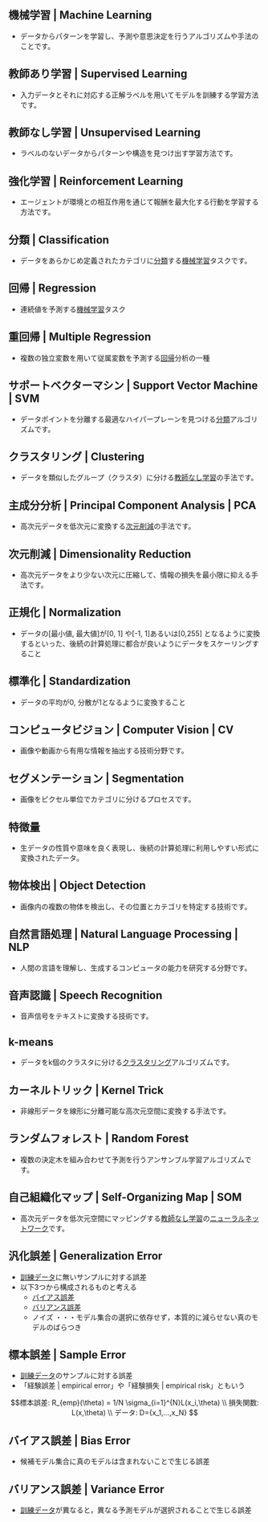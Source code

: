 <!-- 記事URL:https://github.com/takata150802/tech_glossary/blob/main/output/ml-overview.md# -->

## 機械学習 | Machine Learning<a id="5qmf5qKw5a2m57+SIHwgTWFjaGluZSBMZWFybmluZw=="></a>

- データからパターンを学習し、予測や意思決定を行うアルゴリズムや手法のことです。

## 教師あり学習 | Supervised Learning<a id="5pWZ5bir44GC44KK5a2m57+SIHwgU3VwZXJ2aXNlZCBMZWFybmluZw=="></a>

- 入力データとそれに対応する正解ラベルを用いてモデルを訓練する学習方法です。

## 教師なし学習 | Unsupervised Learning<a id="5pWZ5bir44Gq44GX5a2m57+SIHwgVW5zdXBlcnZpc2VkIExlYXJuaW5n"></a>

- ラベルのないデータからパターンや構造を見つけ出す学習方法です。

## 強化学習 | Reinforcement Learning<a id="5by35YyW5a2m57+SIHwgUmVpbmZvcmNlbWVudCBMZWFybmluZw=="></a>

- エージェントが環境との相互作用を通じて報酬を最大化する行動を学習する方法です。

## 分類 | Classification<a id="5YiG6aGeIHwgQ2xhc3NpZmljYXRpb24="></a>

- データをあらかじめ定義されたカテゴリに<a href="https://github.com/takata150802/tech_glossary/blob/main/output/ml-overview.md#5YiG6aGeIHwgQ2xhc3NpZmljYXRpb24=">分類</a>する<a href="https://github.com/takata150802/tech_glossary/blob/main/output/ml-overview.md#5qmf5qKw5a2m57+SIHwgTWFjaGluZSBMZWFybmluZw==">機械学習</a>タスクです。

## 回帰 | Regression<a id="5Zue5biwIHwgUmVncmVzc2lvbg=="></a>

- 連続値を予測する<a href="https://github.com/takata150802/tech_glossary/blob/main/output/ml-overview.md#5qmf5qKw5a2m57+SIHwgTWFjaGluZSBMZWFybmluZw==">機械学習</a>タスク

## 重回帰 | Multiple Regression<a id="6YeN5Zue5biwIHwgTXVsdGlwbGUgUmVncmVzc2lvbg=="></a>

- 複数の独立変数を用いて従属変数を予測する<a href="https://github.com/takata150802/tech_glossary/blob/main/output/ml-overview.md#5Zue5biwIHwgUmVncmVzc2lvbg==">回帰</a>分析の一種

## サポートベクターマシン | Support Vector Machine | SVM<a id="44K144Od44O844OI44OZ44Kv44K/44O844Oe44K344OzIHwgU3VwcG9ydCBWZWN0b3IgTWFjaGluZSB8IFNWTQ=="></a>

- データポイントを分離する最適なハイパープレーンを見つける<a href="https://github.com/takata150802/tech_glossary/blob/main/output/ml-overview.md#5YiG6aGeIHwgQ2xhc3NpZmljYXRpb24=">分類</a>アルゴリズムです。

## クラスタリング | Clustering<a id="44Kv44Op44K544K/44Oq44Oz44KwIHwgQ2x1c3RlcmluZw=="></a>

- データを類似したグループ（クラスタ）に分ける<a href="https://github.com/takata150802/tech_glossary/blob/main/output/ml-overview.md#5pWZ5bir44Gq44GX5a2m57+SIHwgVW5zdXBlcnZpc2VkIExlYXJuaW5n">教師なし学習</a>の手法です。

## 主成分分析 | Principal Component Analysis | PCA<a id="5Li75oiQ5YiG5YiG5p6QIHwgUHJpbmNpcGFsIENvbXBvbmVudCBBbmFseXNpcyB8IFBDQQ=="></a>

- 高次元データを低次元に変換する<a href="https://github.com/takata150802/tech_glossary/blob/main/output/ml-overview.md#5qyh5YWD5YmK5ribIHwgRGltZW5zaW9uYWxpdHkgUmVkdWN0aW9u">次元削減</a>の手法です。

## 次元削減 | Dimensionality Reduction<a id="5qyh5YWD5YmK5ribIHwgRGltZW5zaW9uYWxpdHkgUmVkdWN0aW9u"></a>

- 高次元データをより少ない次元に圧縮して、情報の損失を最小限に抑える手法です。

## 正規化 | Normalization<a id="5q2j6KaP5YyWIHwgTm9ybWFsaXphdGlvbg=="></a>

- データの[最小値, 最大値]が[0, 1] や[-1, 1]あるいは[0,255] となるように変換するといった、後続の計算処理に都合が良いようにデータをスケーリングすること

## 標準化 | Standardization<a id="5qiZ5rqW5YyWIHwgU3RhbmRhcmRpemF0aW9u"></a>

- データの平均が0, 分散が1となるように変換すること

## コンピュータビジョン | Computer Vision | CV<a id="44Kz44Oz44OU44Ol44O844K/44OT44K444On44OzIHwgQ29tcHV0ZXIgVmlzaW9uIHwgQ1Y="></a>

- 画像や動画から有用な情報を抽出する技術分野です。

## セグメンテーション | Segmentation<a id="44K744Kw44Oh44Oz44OG44O844K344On44OzIHwgU2VnbWVudGF0aW9u"></a>

- 画像をピクセル単位でカテゴリに分けるプロセスです。

## 特徴量<a id="54m55b606YeP"></a>

- 生データの性質や意味を良く表現し、後続の計算処理に利用しやすい形式に変換されたデータ。

## 物体検出 | Object Detection<a id="54mp5L2T5qSc5Ye6IHwgT2JqZWN0IERldGVjdGlvbg=="></a>

- 画像内の複数の物体を検出し、その位置とカテゴリを特定する技術です。

## 自然言語処理 | Natural Language Processing | NLP<a id="6Ieq54S26KiA6Kqe5Yem55CGIHwgTmF0dXJhbCBMYW5ndWFnZSBQcm9jZXNzaW5nIHwgTkxQ"></a>

- 人間の言語を理解し、生成するコンピュータの能力を研究する分野です。

## 音声認識 | Speech Recognition<a id="6Z+z5aOw6KqN6K2YIHwgU3BlZWNoIFJlY29nbml0aW9u"></a>

- 音声信号をテキストに変換する技術です。

## k-means<a id="ay1tZWFucw=="></a>

- データをk個のクラスタに分ける<a href="https://github.com/takata150802/tech_glossary/blob/main/output/ml-overview.md#44Kv44Op44K544K/44Oq44Oz44KwIHwgQ2x1c3RlcmluZw==">クラスタリング</a>アルゴリズムです。

## カーネルトリック | Kernel Trick<a id="44Kr44O844ON44Or44OI44Oq44OD44KvIHwgS2VybmVsIFRyaWNr"></a>

- 非線形データを線形に分離可能な高次元空間に変換する手法です。

## ランダムフォレスト | Random Forest<a id="44Op44Oz44OA44Og44OV44Kp44Os44K544OIIHwgUmFuZG9tIEZvcmVzdA=="></a>

- 複数の決定木を組み合わせて予測を行うアンサンブル学習アルゴリズムです。

## 自己組織化マップ | Self-Organizing Map | SOM<a id="6Ieq5bex57WE57mU5YyW44Oe44OD44OXIHwgU2VsZi1Pcmdhbml6aW5nIE1hcCB8IFNPTQ=="></a>

- 高次元データを低次元空間にマッピングする<a href="https://github.com/takata150802/tech_glossary/blob/main/output/ml-overview.md#5pWZ5bir44Gq44GX5a2m57+SIHwgVW5zdXBlcnZpc2VkIExlYXJuaW5n">教師なし学習</a>の<a href="https://github.com/takata150802/tech_glossary/blob/main/output/dl-overview.md#44OL44Ol44O844Op44Or44ON44OD44OI44Ov44O844KvIHwgTmV1cmFsIE5ldHdvcms=">ニューラルネットワーク</a>です。

## 汎化誤差 | Generalization Error<a id="5rGO5YyW6Kqk5beuIHwgR2VuZXJhbGl6YXRpb24gRXJyb3I="></a>

- <a href="https://github.com/takata150802/tech_glossary/blob/main/output/dl-train_eval.md#6KiT57e044OH44O844K/IHwg44OI44Os44O844OL44Oz44Kw44OH44O844K/IHwgVHJhaW5pbmcgRGF0YQ==">訓練データ</a>に無いサンプルに対する誤差
- 以下3つから構成されるものと考える
  - <a href="https://github.com/takata150802/tech_glossary/blob/main/output/ml-overview.md#44OQ44Kk44Ki44K56Kqk5beuIHwgQmlhcyBFcnJvcg==">バイアス誤差</a>
  - <a href="https://github.com/takata150802/tech_glossary/blob/main/output/ml-overview.md#44OQ44Oq44Ki44Oz44K56Kqk5beuIHwgVmFyaWFuY2UgRXJyb3I=">バリアンス誤差</a>
  - ノイズ ・・・モデル集合の選択に依存せず，本質的に減らせない真のモデルのばらつき

## 標本誤差 | Sample Error<a id="5qiZ5pys6Kqk5beuIHwgU2FtcGxlIEVycm9y"></a>

- <a href="https://github.com/takata150802/tech_glossary/blob/main/output/dl-train_eval.md#6KiT57e044OH44O844K/IHwg44OI44Os44O844OL44Oz44Kw44OH44O844K/IHwgVHJhaW5pbmcgRGF0YQ==">訓練データ</a>のサンプルに対する誤差
- 「経験誤差 | empirical error」や「経験損失 | empirical risk」ともいう

```math
標本誤差: R_{emp}(\theta) = 1/N \sigma_{i=1}^{N}L(x_i,\theta) \\
損失関数: L(x,\theta) \\
データ: D={x_1,...,x_N} 
```

## バイアス誤差 | Bias Error<a id="44OQ44Kk44Ki44K56Kqk5beuIHwgQmlhcyBFcnJvcg=="></a>

- 候補モデル集合に真のモデルは含まれないことで生じる誤差

## バリアンス誤差 | Variance Error<a id="44OQ44Oq44Ki44Oz44K56Kqk5beuIHwgVmFyaWFuY2UgRXJyb3I="></a>

- <a href="https://github.com/takata150802/tech_glossary/blob/main/output/dl-train_eval.md#6KiT57e044OH44O844K/IHwg44OI44Os44O844OL44Oz44Kw44OH44O844K/IHwgVHJhaW5pbmcgRGF0YQ==">訓練データ</a>が異なると，異なる予測モデルが選択されることで生じる誤差
